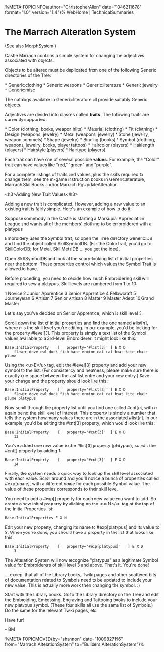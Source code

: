 %META:TOPICINFO{author=\"ChristopherAllen\" date=\"1046211678\"
format=\"1.0\" version=\"1.4\"}% WebHome \| TechnicalSummaries

# The Marrach Alteration System

(See also MorphSystem )

Castle Marrach contains a simple system for changing the adjectives
associated with objects.

Objects to be altered must be duplicated from one of the following
Generic directories of the Tree:

\* Generic:clothing \* Generic:weapons \* Generic:literature \*
Generic:jewelry \* Generic:misc

The catalogs available in Generic:literature all provide suitably
Generic objects.

Adjectives are divided into classes called **traits**. The following
traits are currently supported:

\* Color (clothing, books, weapon hilts) \* Material (clothing) \* Fit
(clothing) \* Design (weapons, jewelry) \* Metal (weapons, jewelry) \*
Stone (jewelry, weapon pommels) \* Shape (jewelry) \* Binding (books) \*
Symbol (clothing, weapons, jewelry, books, player tattoos) \* Haircolor
(players) \* Hairlength (players) \* Hairstyle (players) \* Hairtype
(players)

Each trait can have one of several possible **values**. For example, the
\"Color\" trait can have values like \"red,\" \"green\" and \"purple\".

For a complete listings of traits and values, plus the skills required
to change them, see the in-game instruction books in Generic:literature,
Marrach.SkillBooks and/or Marrach.PgUpdateAlteration.

\<h3\>Adding New Trait Values\</h3\>

Adding a new trait is complicated. However, adding a new value to an
existing trait is fairly simple. Here\'s an example of how to do it:

Suppose somebody in the Castle is starting a Marsupial Appreciation
League and wants all of the members\' clothing to be embroidered with a
platypus.

Embroidery uses the Symbol trait, so open the Tree directory Generic:DB
and find the object called SkillSymbolDB. (For the Color trait, you\'d
go to SkillColorDB; for Metal, SkillMetalDB \... you get the idea).

Open SkillSymbolDB and look at the scary-looking list of initial
properties near the bottom. These properties control which values the
Symbol Trait is allowed to have.

Before proceding, you need to decide how much Embroidering skill will
required to sew a platypus. Skill levels are numbered from 1 to 10:

1 Novice 2 Junior Apprentice 3 Senior Apprentice 4 Fellowcraft 5
Journeyman 6 Artisan 7 Senior Artisan 8 Master 9 Master Adept 10 Grand
Master

Let\'s say you\'ve decided on Senior Apprentice, which is skill level 3.

Scroll down the list of initial properties and find the one named
\#list\[*n*\], where *n* is the skill level you\'re editing. In our
example, you\'d be looking for the property \#level\[3\]. This property
is simply a text list of the Symbol values available to a 3rd-level
Embroiderer. It might look like this:

    Base:InitialProperty    [   property='#list[3]' ] E X D
        flower dove owl duck fish hare ermine cat rat boat kite chair plume

Using the \<u\>E\</u\> tag, edit the \#level\[3\] property and add your
new symbol to the list. (For consistency and neatness, please make sure
there is exactly one space between the last list entry and your new
entry.) Save your change and the property should look like this:

    Base:InitialProperty    [   property='#list[3]' ] E X D
        flower dove owl duck fish hare ermine cat rat boat kite chair plume platypus

Now scroll through the property list until you find one called
\#cnt\[*n*\], with *n* again being the skill level of interest. This
property is simply a number that tells the system how many values there
are in the associated \#list\[*n*\]. In our example, you\'d be editing
the \#cnt\[3\] property, which would look like this:

    Base:InitialProperty    [   property='#cnt[3]'  ] E X D
        13

You\'ve added one new value to the \#list\[3\] property (platypus), so
edit the \#cnt\[\] property by adding 1:

    Base:InitialProperty    [   property='#cnt[3]'  ] E X D
        14

Finally, the system needs a quick way to look up the skill level
associated with each value. Scroll around and you\'ll notice a bunch of
properties called \#exp\[*name*\], with a different *name* for each
possible Symbol value. The value of these properties corresponds to
their skill level.

You need to add a \#exp\[\] property for each new value you want to add.
So create a new initial property by clicking on the \<u\>N\</u\> tag at
the top of the Initial Properties list:

    Base:InitialProperties E X N

Edit your new property, changing its name to \#exp\[platypus\] and its
value to 3. When you\'re done, you should have a property in the list
that looks like this:

    Base:InitialProperty    [   property='#exp[platypus]'   ] E X D 
        3

The Alteration System will now recognize \"platypus\" as a legitimate
Symbol value for Embroiderers of skill level 3 and above. That\'s it.
You\'re done!

\... except that all of the Library books, Twiki pages and other
scattered bits of documentation related to Symbols need to be updated to
include your new value. This is actually more work then changing the
symbol. :)

Start with the Library books. Go to the Library directory on the Tree
and edit the Embroiding, Embossing, Engraving and Tattooing books to
include your new platypus symbol. (These four skills all use the same
list of Symbols.) Do the same for the relevant Twiki pages, etc.

Have fun!

\- BM

%META:TOPICMOVED{by=\"shannon\" date=\"1009827196\"
from=\"Marrach.AlterationSystem\" to=\"Builders.AlterationSystem\"}%

